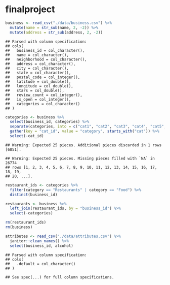 finalproject
================

``` r
business <- read_csv("./data/business.csv") %>% 
  mutate(name = str_sub(name, 2, -2)) %>% 
  mutate(address = str_sub(address, 2, -2))
```

    ## Parsed with column specification:
    ## cols(
    ##   business_id = col_character(),
    ##   name = col_character(),
    ##   neighborhood = col_character(),
    ##   address = col_character(),
    ##   city = col_character(),
    ##   state = col_character(),
    ##   postal_code = col_integer(),
    ##   latitude = col_double(),
    ##   longitude = col_double(),
    ##   stars = col_double(),
    ##   review_count = col_integer(),
    ##   is_open = col_integer(),
    ##   categories = col_character()
    ## )

``` r
categories <- business %>% 
  select(business_id, categories) %>% 
  separate(categories, into = c("cat1", "cat2", "cat3", "cat4", "cat5", "cat6", "cat7", "cat8", "cat9", "cat10", "cat11", "cat12", "cat13", "cat14", "cat15", "cat16", "cat17", "cat18", "cat19", "cat20", "cat21", "cat22", "cat23", "cat24", "cat25"), sep  =";") %>% 
  gather(key = "cat_id", value = "category", starts_with("cat")) %>% 
  select(-cat_id) 
```

    ## Warning: Expected 25 pieces. Additional pieces discarded in 1 rows [6851].

    ## Warning: Expected 25 pieces. Missing pieces filled with `NA` in 26774
    ## rows [1, 2, 3, 4, 5, 6, 7, 8, 9, 10, 11, 12, 13, 14, 15, 16, 17, 18, 19,
    ## 20, ...].

``` r
restaurant_ids <- categories %>% 
  filter(category == "Restaurants" | category == "Food") %>% 
  distinct(business_id)

restaurants <- business %>% 
  left_join(restaurant_ids, by = "business_id") %>% 
  select(-categories)

rm(restaurant_ids)
rm(business)
```

``` r
attributes <- read_csv("./data/attributes.csv") %>% 
  janitor::clean_names() %>% 
  select(business_id, alcohol)
```

    ## Parsed with column specification:
    ## cols(
    ##   .default = col_character()
    ## )

    ## See spec(...) for full column specifications.
